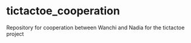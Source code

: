 # tictactoe_cooperation
Repository for cooperation between Wanchi and Nadia for the tictactoe project
